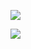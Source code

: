 ![](https://i.loli.net/2018/03/27/5aba3248dae8a.png)

![](https://i.loli.net/2018/03/27/5aba325a1df82.png)